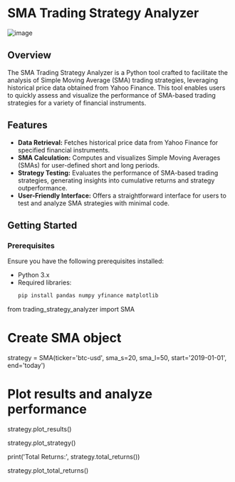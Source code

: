 # SMA Trading Strategy Analyzer

![image](https://github.com/Stoyanggg/SMA-Strategy-Project-/assets/61680168/569c788b-8884-4411-a08d-5059215cbdf4)


## Overview

The SMA Trading Strategy Analyzer is a Python tool crafted to facilitate the analysis of Simple Moving Average (SMA) trading strategies, leveraging historical price data obtained from Yahoo Finance. This tool enables users to quickly assess and visualize the performance of SMA-based trading strategies for a variety of financial instruments.

## Features

- **Data Retrieval:** Fetches historical price data from Yahoo Finance for specified financial instruments.
- **SMA Calculation:** Computes and visualizes Simple Moving Averages (SMAs) for user-defined short and long periods.
- **Strategy Testing:** Evaluates the performance of SMA-based trading strategies, generating insights into cumulative returns and strategy outperformance.
- **User-Friendly Interface:** Offers a straightforward interface for users to test and analyze SMA strategies with minimal code.

## Getting Started

### Prerequisites

Ensure you have the following prerequisites installed:

- Python 3.x
- Required libraries:
  ```bash
  pip install pandas numpy yfinance matplotlib
from trading_strategy_analyzer import SMA

# Create SMA object
strategy = SMA(ticker='btc-usd', sma_s=20, sma_l=50, start='2019-01-01', end='today')

# Plot results and analyze performance
strategy.plot_results()

strategy.plot_strategy()

print('Total Returns:', strategy.total_returns())

strategy.plot_total_returns()
